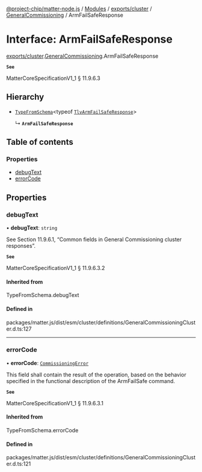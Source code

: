 [@project-chip/matter-node.js](../README.md) / [Modules](../modules.md) / [exports/cluster](../modules/exports_cluster.md) / [GeneralCommissioning](../modules/exports_cluster.GeneralCommissioning.md) / ArmFailSafeResponse

# Interface: ArmFailSafeResponse

[exports/cluster](../modules/exports_cluster.md).[GeneralCommissioning](../modules/exports_cluster.GeneralCommissioning.md).ArmFailSafeResponse

**`See`**

MatterCoreSpecificationV1_1 § 11.9.6.3

## Hierarchy

- [`TypeFromSchema`](../modules/exports_tlv.md#typefromschema)\<typeof [`TlvArmFailSafeResponse`](../modules/exports_cluster.GeneralCommissioning.md#tlvarmfailsaferesponse)\>

  ↳ **`ArmFailSafeResponse`**

## Table of contents

### Properties

- [debugText](exports_cluster.GeneralCommissioning.ArmFailSafeResponse.md#debugtext)
- [errorCode](exports_cluster.GeneralCommissioning.ArmFailSafeResponse.md#errorcode)

## Properties

### debugText

• **debugText**: `string`

See Section 11.9.6.1, “Common fields in General Commissioning cluster responses”.

**`See`**

MatterCoreSpecificationV1_1 § 11.9.6.3.2

#### Inherited from

TypeFromSchema.debugText

#### Defined in

packages/matter.js/dist/esm/cluster/definitions/GeneralCommissioningCluster.d.ts:127

___

### errorCode

• **errorCode**: [`CommissioningError`](../enums/exports_cluster.GeneralCommissioning.CommissioningError.md)

This field shall contain the result of the operation, based on the behavior specified in the functional
description of the ArmFailSafe command.

**`See`**

MatterCoreSpecificationV1_1 § 11.9.6.3.1

#### Inherited from

TypeFromSchema.errorCode

#### Defined in

packages/matter.js/dist/esm/cluster/definitions/GeneralCommissioningCluster.d.ts:121
